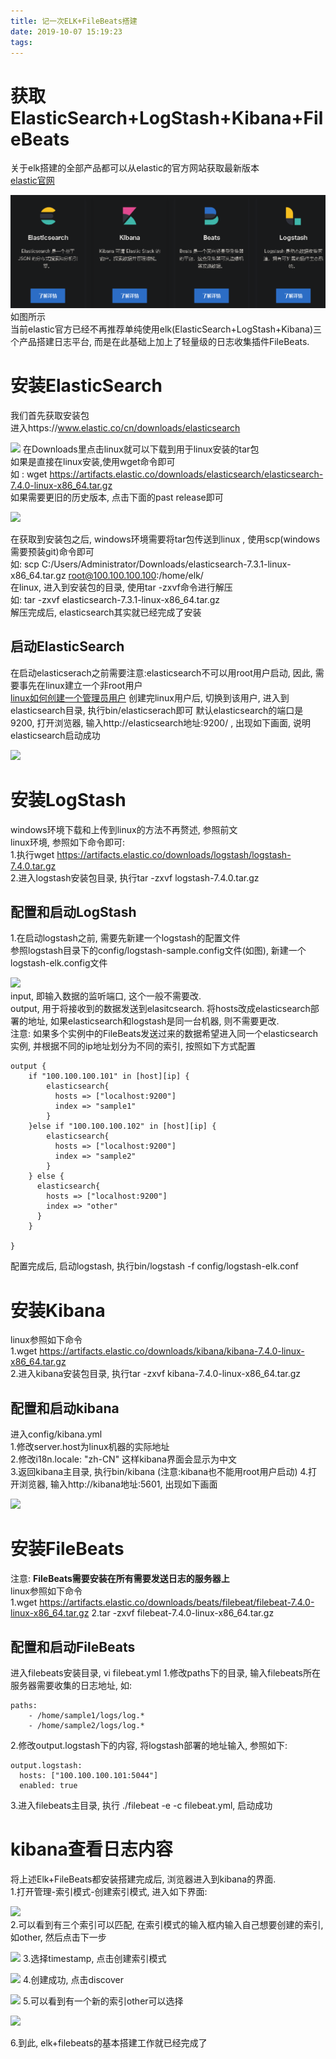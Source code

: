 ```yaml
---
title: 记一次ELK+FileBeats搭建
date: 2019-10-07 15:19:23
tags:
---
```

# 获取ElasticSearch+LogStash+Kibana+FileBeats  
关于elk搭建的全部产品都可以从elastic的官方网站获取最新版本  
[elastic官网](https://www.elastic.co/cn/products/)

![](ELK_FileBeats/1.png)
如图所示  
当前elastic官方已经不再推荐单纯使用elk(ElasticSearch+LogStash+Kibana)三个产品搭建日志平台, 而是在此基础上加上了轻量级的日志收集插件FileBeats.  

# 安装ElasticSearch  
我们首先获取安装包  
进入https://www.elastic.co/cn/downloads/elasticsearch  

![](https://user-gold-cdn.xitu.io/2019/10/7/16da3af23ba1aa25?w=617&h=97&f=png&s=2899)
在Downloads里点击linux就可以下载到用于linux安装的tar包  
如果是直接在linux安装,使用wget命令即可  
如 : wget https://artifacts.elastic.co/downloads/elasticsearch/elasticsearch-7.4.0-linux-x86_64.tar.gz  
如果需要更旧的历史版本, 点击下面的past release即可

![](https://user-gold-cdn.xitu.io/2019/10/7/16da3b1df131449b?w=603&h=336&f=png&s=9906)  

在获取到安装包之后, windows环境需要将tar包传送到linux , 使用scp(windows需要预装git)命令即可  
如: scp C:/Users/Administrator/Downloads/elasticsearch-7.3.1-linux-x86_64.tar.gz root@100.100.100.100:/home/elk/  
在linux, 进入到安装包的目录, 使用tar -zxvf命令进行解压  
如: tar -zxvf elasticsearch-7.3.1-linux-x86_64.tar.gz   
解压完成后, elasticsearch其实就已经完成了安装  
## 启动ElasticSearch  
在启动elasticserach之前需要注意:elasticsearch不可以用root用户启动, 因此, 需要事先在linux建立一个非root用户  
[linux如何创建一个管理员用户](https://www.cnblogs.com/sunyllove/p/9772053.html)
创建完linux用户后, 切换到该用户, 进入到elasticsearch目录, 执行bin/elasticserach即可
默认elasticsearch的端口是9200, 打开浏览器, 输入http://elasticsearch地址:9200/  , 出现如下画面, 说明elasticsearch启动成功

![](https://user-gold-cdn.xitu.io/2019/10/7/16da3c7f27d0b5b9?w=425&h=351&f=png&s=12567)

# 安装LogStash
windows环境下载和上传到linux的方法不再赘述, 参照前文  
linux环境, 参照如下命令即可:  
1.执行wget https://artifacts.elastic.co/downloads/logstash/logstash-7.4.0.tar.gz  
2.进入logstash安装包目录, 执行tar -zxvf logstash-7.4.0.tar.gz

## 配置和启动LogStash  
1.在启动logstash之前, 需要先新建一个logstash的配置文件  
参照logstash目录下的config/logstash-sample.config文件(如图), 新建一个logstash-elk.config文件  

![](https://user-gold-cdn.xitu.io/2019/10/7/16da3d7b60d5e808?w=601&h=226&f=png&s=5204)  
input, 即输入数据的监听端口, 这个一般不需要改.  
output, 用于将接收到的数据发送到elasitcsearch. 将hosts改成elasticsearch部署的地址, 如果elasticsearch和logstash是同一台机器, 则不需要更改.   
注意: 如果多个实例中的FileBeats发送过来的数据希望进入同一个elasticsearch实例, 并根据不同的ip地址划分为不同的索引, 按照如下方式配置  

```
output {
    if "100.100.100.101" in [host][ip] {
        elasticsearch{
          hosts => ["localhost:9200"]
          index => "sample1"
        }
    }else if "100.100.100.102" in [host][ip] {
        elasticsearch{
          hosts => ["localhost:9200"]
          index => "sample2"
        }
    } else {
      elasticsearch{
        hosts => ["localhost:9200"]
        index => "other"
      }
    }

}
```
配置完成后, 启动logstash, 执行bin/logstash -f config/logstash-elk.conf 

# 安装Kibana  
linux参照如下命令  
1.wget https://artifacts.elastic.co/downloads/kibana/kibana-7.4.0-linux-x86_64.tar.gz  
2.进入kibana安装包目录, 执行tar -zxvf kibana-7.4.0-linux-x86_64.tar.gz  

## 配置和启动kibana
进入config/kibana.yml  
1.修改server.host为linux机器的实际地址  
2.修改i18n.locale: "zh-CN" 这样kibana界面会显示为中文  
3.返回kibana主目录, 执行bin/kibana  (注意:kibana也不能用root用户启动)
4.打开浏览器, 输入http://kibana地址:5601, 出现如下画面

![](https://user-gold-cdn.xitu.io/2019/10/7/16da3ed853b4e3c3?w=1192&h=932&f=png&s=20153)

# 安装FileBeats  
注意: **FileBeats需要安装在所有需要发送日志的服务器上**  
linux参照如下命令  
1.wget https://artifacts.elastic.co/downloads/beats/filebeat/filebeat-7.4.0-linux-x86_64.tar.gz
2.tar -zxvf filebeat-7.4.0-linux-x86_64.tar.gz

## 配置和启动FileBeats
进入filebeats安装目录, vi filebeat.yml
1.修改paths下的目录, 输入filebeats所在服务器需要收集的日志地址, 如:  

```
paths:
    - /home/sample1/logs/log.*
    - /home/sample2/logs/log.*
```  
2.修改output.logstash下的内容, 将logstash部署的地址输入, 参照如下:  

```
output.logstash:
  hosts: ["100.100.100.101:5044"]
  enabled: true
```
3.进入filebeats主目录, 执行 ./filebeat -e -c filebeat.yml, 启动成功  

# kibana查看日志内容
将上述Elk+FileBeats都安装搭建完成后, 浏览器进入到kibana的界面.  
1.打开管理-索引模式-创建索引模式, 进入如下界面:  

![](https://user-gold-cdn.xitu.io/2019/10/7/16da3fc725dee899?w=618&h=487&f=png&s=9440)  
2.可以看到有三个索引可以匹配, 在索引模式的输入框内输入自己想要创建的索引, 如other, 然后点击下一步

![](https://user-gold-cdn.xitu.io/2019/10/7/16da3fda72444141?w=1127&h=306&f=png&s=7460)
3.选择timestamp, 点击创建索引模式

![](https://user-gold-cdn.xitu.io/2019/10/7/16da3fe2cd04a5ad?w=1128&h=330&f=png&s=9376)
4.创建成功, 点击discover

![](https://user-gold-cdn.xitu.io/2019/10/7/16da3fefd464420b?w=106&h=568&f=png&s=6935)
5.可以看到有一个新的索引other可以选择

![](https://user-gold-cdn.xitu.io/2019/10/7/16da3fff382342f2?w=1854&h=861&f=png&s=62214)

6.到此, elk+filebeats的基本搭建工作就已经完成了